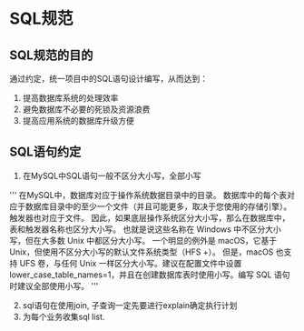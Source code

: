 # SQL规范

## SQL规范的目的
通过约定，统一项目中的SQL语句设计编写，从而达到：

1. 提高数据库系统的处理效率
2. 避免数据库不必要的死锁及资源浪费
3. 提高应用系统的数据库升级方便 

## SQL语句约定
1. 在MySQL中SQL语句一般不区分大小写，全部小写
 
'''
在MySQL中，数据库对应于操作系统数据目录中的目录。 数据库中的每个表对应于数据库目录中的至少一个文件（并且可能更多，取决于您使用的存储引擎）。 触发器也对应于文件。 因此，如果底层操作系统区分大小写，那么在数据库中，表和触发器名称也区分大小写。 也就是说这些名称在 Windows 中不区分大小写，但在大多数 Unix 中都区分大小写。 一个明显的例外是 macOS，它基于 Unix，但使用不区分大小写的默认文件系统类型（HFS +）。 但是，macOS 也支持 UFS 卷，与任何 Unix 一样区分大小写。建议在配置文件中设置 lower_case_table_names=1，并且在创建数据库表时使用小写。编写 SQL 语句时建议全部使用小写。
'''

2. sql语句在使用join, 子查询一定先要进行explain确定执行计划
3. 为每个业务收集sql list.

